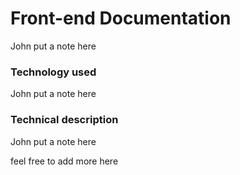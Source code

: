 # Front-end Documentation

John put a note here

### Technology used

John put a note here

### Technical description

John put a note here

feel free to add more here